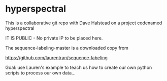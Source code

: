 # hyperspectral 

This is a collaborative git repo with Dave Halstead on a project codenamed hyperspectral 

IT IS PUBLIC - No private IP to be placed here.


The sequence-labeling-master is a downloaded copy from

https://github.com/laurentran/sequence-labeling

Goal: use Lauren's example to teach us how to create our own python scripts to process our own data...

